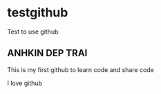# testgithub
Test to use github

## ANHKIN DEP TRAI

This is my first github to learn code and share code 

I love github
